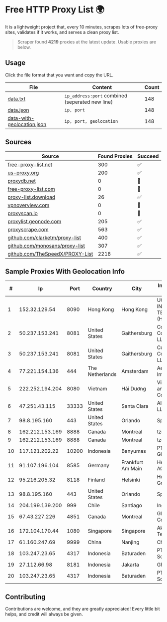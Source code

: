 
# Free HTTP Proxy List 🌍

It is a lightweight project that, every 10 minutes, scrapes lots of free-proxy sites, validates if it works, and serves a clean proxy list.


> Scraper found **4219** proxies at the latest update. Usable proxies are below.

## Usage

Click the file format that you want and copy the URL.


|File|Content|Count|
|----|-------|-----|
|[data.txt](https://raw.githubusercontent.com/themiralay/Proxy-List-World/master/data.txt)|`ip_address:port` combined (seperated new line)|148|
|[data.json](https://raw.githubusercontent.com/themiralay/Proxy-List-World/master/data.json)|`ip, port`|148|
|[data-with-geolocation.json](https://raw.githubusercontent.com/themiralay/Proxy-List-World/master/data-with-geolocation.json)|`ip, port, geolocation`|148|

## Sources

|Source|Found Proxies|Succeed|
|------|-------------|-------|
|[free-proxy-list.net](https://free-proxy-list.net)|300|✅|
|[us-proxy.org](https://www.us-proxy.org)|200|✅|
|[proxydb.net](http://proxydb.net)|0|🚫|
|[free-proxy-list.com](https://free-proxy-list.com/?page=&port=&type%5B%5D=http&type%5B%5D=https&up_time=0&search=Search)|0|🚫|
|[proxy-list.download](https://www.proxy-list.download/HTTP)|26|✅|
|[vpnoverview.com](https://vpnoverview.com/privacy/anonymous-browsing/free-proxy-servers)|0|🚫|
|[proxyscan.io](https://www.proxyscan.io)|0|🚫|
|[proxylist.geonode.com](https://proxylist.geonode.com/api/proxy-list?limit=300&page=1&sort_by=lastChecked&sort_type=desc&protocols=http,https)|205|✅|
|[proxyscrape.com](https://api.proxyscrape.com/v2/?request=displayproxies&protocol=http&timeout=10000&country=all&ssl=all&anonymity=all)|563|✅|
|[github.com/clarketm/proxy-list](https://raw.githubusercontent.com/clarketm/proxy-list/master/proxy-list-raw.txt)|400|✅|
|[github.com/monosans/proxy-list](https://raw.githubusercontent.com/monosans/proxy-list/main/proxies/http.txt)|307|✅|
|[github.com/TheSpeedX/PROXY-List](https://raw.githubusercontent.com/TheSpeedX/PROXY-List/master/http.txt)|2218|✅|


## Sample Proxies With Geolocation Info

|#|Ip|Port|Country|City|Internet Service Provider|
|-|--|----|-------|----|-------------------------|
|1|152.32.129.54|8090|Hong Kong|Hong Kong|UCLOUD INFORMATION TECHNOLOGY (HK) LIMITED|
|2|50.237.153.241|8081|United States|Gaithersburg|Comcast Cable Communications, LLC|
|3|50.237.153.241|8081|United States|Gaithersburg|Comcast Cable Communications, LLC|
|4|77.221.154.136|444|The Netherlands|Amsterdam|Aeza International LTD|
|5|222.252.194.204|8080|Vietnam|Hải Dương|VietNam Post and Telecom Corporation|
|6|47.251.43.115|33333|United States|Santa Clara|Alibaba Cloud LLC|
|7|98.8.195.160|443|United States|Orlando|Spectrum|
|8|162.212.153.169|8888|Canada|Montreal|tzulo, inc.|
|9|162.212.153.169|8888|Canada|Montreal|tzulo, inc.|
|10|117.121.202.22|10200|Indonesia|Banyumas|PT Sekawan Global Komunika|
|11|91.107.196.104|8585|Germany|Frankfurt Am Main|Hetzner Online AG|
|12|95.216.205.32|8118|Finland|Helsinki|Hetzner Online GmbH|
|13|98.8.195.160|443|United States|Orlando|Spectrum|
|14|204.199.139.200|999|Chile|Santiago|Ingbell Chile SPA|
|15|67.43.227.226|4851|Canada|Montreal|GloboTech Communications|
|16|172.104.170.44|1080|Singapore|Singapore|Akamai Technologies|
|17|61.160.247.69|9999|China|Nanjing|China Telecom|
|18|103.247.23.65|4317|Indonesia|Baturaden|PT wifian Solution|
|19|27.112.66.98|8181|Indonesia|Jakarta|GRAHANET|
|20|103.247.23.65|4317|Indonesia|Baturaden|PT wifian Solution|



## Contributing

Contributions are welcome, and they are greatly appreciated! Every
little bit helps, and credit will always be given.

